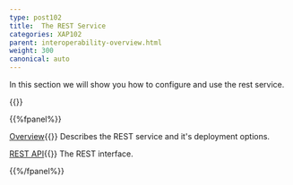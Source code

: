 ```yaml
---
type: post102
title:  The REST Service
categories: XAP102
parent: interoperability-overview.html
weight: 300
canonical: auto
---
```


In this section we will show you how to configure and use the rest service.


{{<wbr>}}

{{%fpanel%}}

[Overview](./rest-service.html){{<wbr>}}
Describes the REST service and it's deployment options.

[REST API](./rest-service-api.html){{<wbr>}}
The REST interface.

{{%/fpanel%}}


